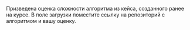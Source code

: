 Призведена оценка сложности  алгоритма из кейса, созданного  ранее на курсе. В поле загрузки поместите ссылку на репозиторий с алгоритмом и вашу оценку.
